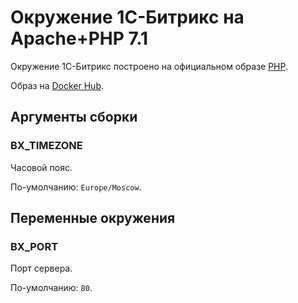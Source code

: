 # Окружение 1С-Битрикс на Apache+PHP 7.1

Окружение 1С-Битрикс построено на официальном образе [PHP](https://hub.docker.com/_/php).

Образ на [Docker Hub](https://hub.docker.com/r/msav/bitrix-php).

## Аргументы сборки

### BX_TIMEZONE

Часовой пояс.

По-умолчанию: ```Europe/Moscow```.

## Переменные окружения

### BX_PORT

Порт сервера. 

По-умолчанию: ```80```.

